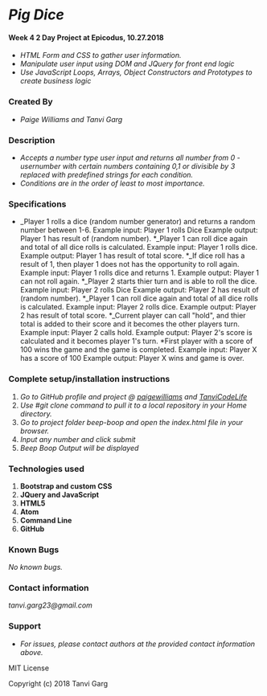 # _Pig Dice_
#### Week 4 2 Day Project at Epicodus, 10.27.2018
* _HTML Form and CSS to gather user information._
* _Manipulate user input using DOM and JQuery for front end logic_
* _Use JavaScript Loops, Arrays, Object Constructors and Prototypes to create business logic_


### Created By
* _Paige Williams and Tanvi Garg_

### Description
* _Accepts a number type user input and returns all number from 0 - usernumber with certain numbers containing 0,1 or divisible by 3 replaced with predefined strings for each condition._
* _Conditions are in the order of least to most importance._


### Specifications
* _Player 1 rolls a dice (random number generator) and returns a random number between 1-6.
    Example input: Player 1 rolls Dice
    Example output: Player 1 has result of (random number).
*_Player 1 can roll dice again and total of all dice rolls is calculated.
      Example input: Player 1 rolls dice.
      Example output: Player 1 has result of total score.
*_If dice roll has a result of 1, then player 1 does not has the opportunity to roll again.
      Example input: Player 1 rolls dice and returns 1.
      Example output: Player 1 can not roll again.
*_Player 2 starts thier turn and is able to roll the dice.
      Example input: Player 2 rolls Dice
      Example output: Player 2 has result of (random number).
*_Player 1 can roll dice again and total of all dice rolls is calculated.
      Example input: Player 2 rolls dice.
      Example output: Player 2 has result of total score.
*_Current player can call "hold", and thier total is added to their score and it becomes the other players turn.
      Example input: Player 2 calls hold.
      Example output: Player 2's score is calculated and it becomes player 1's turn.
*First player with a score of 100 wins the game and the game is completed.
        Example input: Player X has a score of 100
        Example output: Player X wins and game is over.



### Complete setup/installation instructions
1. _Go to GitHub profile and project @
[paigewilliams](https://github.com/paigewilliams/pig-dice.git) and  [TanviCodeLife](https://github.com/TanviCodeLife/pig-dice-game.git)_
2. _Use #git clone <project url> command to pull it to a local repository in your Home directory._
3. _Go to project folder beep-boop and open the index.html file in your browser._
4. _Input any number and click submit_
4. _Beep Boop Output will be displayed_

### Technologies used
1. **Bootstrap and custom CSS**
2. **JQuery and JavaScript**
3. **HTML5**
4. **Atom**
5. **Command Line**
6. **GitHub**

### Known Bugs
_No known bugs._

### Contact information
_tanvi.garg23@gmail.com_

### Support
* _For issues, please contact authors at the provided contact information above._

MIT License

Copyright (c) 2018 Tanvi Garg
